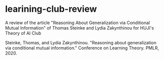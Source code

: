 # learining-club-review
A review of the article "Reasoning About Generalization via Conditional Mutual Information" of Thomas Steinke and Lydia Zakynthinou for HUJI's Theory of AI Club


Steinke, Thomas, and Lydia Zakynthinou. "Reasoning about generalization via conditional mutual information." Conference on Learning Theory. PMLR, 2020.
